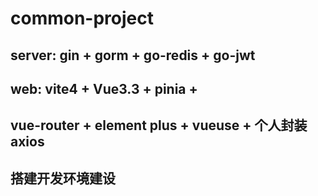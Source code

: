 # common-project

## server: gin + gorm + go-redis + go-jwt

## web: vite4 + Vue3.3 + pinia + 
##      vue-router + element plus + vueuse + 个人封装axios

## 搭建开发环境建设